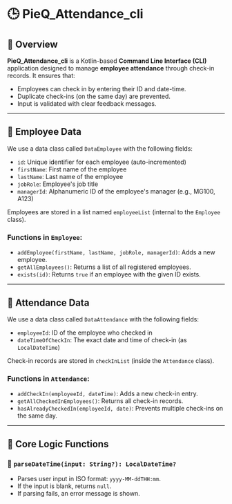 # 🕒 PieQ_Attendance_cli

## 📌 Overview

**PieQ_Attendance_cli** is a Kotlin-based **Command Line Interface (CLI)** application designed to manage **employee attendance** through check-in records. It ensures that:

- Employees can check in by entering their ID and date-time.
- Duplicate check-ins (on the same day) are prevented.
- Input is validated with clear feedback messages.

---

## 👥 Employee Data

We use a data class called `DataEmployee` with the following fields:

- `id`: Unique identifier for each employee (auto-incremented)
- `firstName`: First name of the employee
- `lastName`: Last name of the employee
- `jobRole`: Employee's job title
- `managerId`: Alphanumeric ID of the employee's manager (e.g., MG100, A123)



Employees are stored in a list named `employeeList` (internal to the `Employee` class).

### Functions in `Employee`:

- `addEmployee(firstName, lastName, jobRole, managerId)`: Adds a new employee.
- `getAllEmployees()`: Returns a list of all registered employees.
- `exists(id)`: Returns `true` if an employee with the given ID exists.

---

## 📅 Attendance Data

We use a data class called `DataAttendance` with the following fields:

- `employeeId`: ID of the employee who checked in
- `dateTimeOfCheckIn`: The exact date and time of check-in (as `LocalDateTime`)

Check-in records are stored in `checkInList` (inside the `Attendance` class).

### Functions in `Attendance`:

- `addCheckIn(employeeId, dateTime)`: Adds a new check-in entry.
- `getAllCheckedInEmployees()`: Returns all check-in records.
- `hasAlreadyCheckedIn(employeeId, date)`: Prevents multiple check-ins on the same day.

---

## 🧠 Core Logic Functions

### 🔹 `parseDateTime(input: String?): LocalDateTime?`

- Parses user input in ISO format: `yyyy-MM-ddTHH:mm`.
- If the input is blank, returns `null`.
- If parsing fails, an error message is shown.


